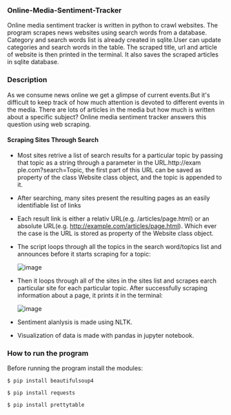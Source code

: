 
### Online-Media-Sentiment-Tracker
Online media sentiment tracker is written in python to crawl websites. The program scrapes news websites using search words from a database. Category and search words list is already created in sqlite.User can update categories and search words in the table. The scraped title, url and article of website is then printed in the terminal. It also saves the scraped articles in sqlite database.   

### Description
As we consume news online we get a glimpse of current events.But it's difficult to keep track of how much attention is devoted to different
events in the media. There are lots of articles in the media but how much is written about a specific subject? Online media sentiment tracker
answers this question using web scraping. 

#### Scraping Sites Through Search
* Most sites retrive a list of search results for a particular topic by passing 
that topic as a string through a parameter in the URL.http://exam
ple.com?search=Topic, the first part of this URL can be saved as property of the class Website class object, 
and the topic is appended to it. 
* After searching, many sites present the resulting pages as an easily identifiable
list of links
* Each result link is either a relativ URL(e.g. /articles/page.html) or an absolute
URL(e.g. http://example.com/articles/page.html). Which ever the case is the URL is stored 
as property of the Website class object.

* The script loops through all the topics in the search word/topics list and announces 
before it starts scraping for a topic: 

   ![image](https://user-images.githubusercontent.com/113350472/221377352-522d370b-38e4-4bdc-85df-c33d97d3dd2b.png)

* Then it loops through all of the sites in the sites list and scrapes earch particular
site for each particular topic. After successfully scraping information about a page,
it prints it in the terminal:

   ![image](https://user-images.githubusercontent.com/113350472/221377305-ee34bf9c-13b4-4197-a21b-c65d99e1f9df.png)



* Sentiment alanlysis is made using NLTK.
* Visualization of data is made with pandas in jupyter notebook.

### How to run the program
Before running the program install the modules: 
``` 
$ pip install beautifulsoup4
``` 
``` 
$ pip install requests
``` 
``` 
$ pip install prettytable
``` 

   





